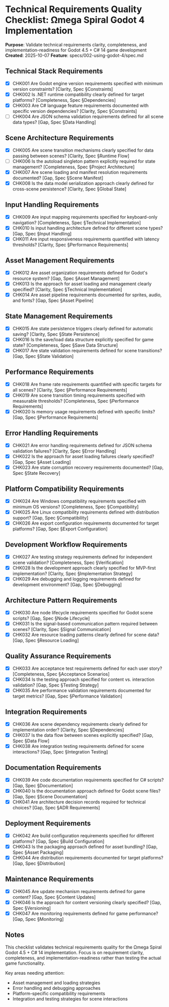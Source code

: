 # Technical Requirements Quality Checklist: Ωmega Spiral Godot 4 Implementation

**Purpose**: Validate technical requirements clarity, completeness, and implementation-readiness for Godot 4.5 + C# 14 game development
**Created**: 2025-10-07
**Feature**: specs/002-using-godot-4/spec.md

## Technical Stack Requirements

- [x] CHK001 Are Godot engine version requirements specified with minimum version constraints? [Clarity, Spec §Constraints]
- [x] CHK002 Is .NET runtime compatibility clearly defined for target platforms? [Completeness, Spec §Dependencies]
- [x] CHK003 Are C# language feature requirements documented with specific version dependencies? [Clarity, Spec §Constraints]
- [ ] CHK004 Are JSON schema validation requirements defined for all scene data types? [Gap, Spec §Data Handling]

## Scene Architecture Requirements

- [x] CHK005 Are scene transition mechanisms clearly specified for data passing between scenes? [Clarity, Spec §Runtime Flow]
- [ ] CHK006 Is the autoload singleton pattern explicitly required for state management? [Completeness, Spec §Project Architecture]
- [x] CHK007 Are scene loading and manifest resolution requirements documented? [Gap, Spec §Scene Manifest]
- [x] CHK008 Is the data model serialization approach clearly defined for cross-scene persistence? [Clarity, Spec §Global State]

## Input Handling Requirements

- [x] CHK009 Are input mapping requirements specified for keyboard-only navigation? [Completeness, Spec §Technical Implementation]
- [x] CHK010 Is input handling architecture defined for different scene types? [Gap, Spec §Input Handling]
- [x] CHK011 Are input responsiveness requirements quantified with latency thresholds? [Clarity, Spec §Performance Requirements]

## Asset Management Requirements

- [x] CHK012 Are asset organization requirements defined for Godot's resource system? [Gap, Spec §Asset Management]
- [x] CHK013 Is the approach for asset loading and management clearly specified? [Clarity, Spec §Technical Implementation]
- [x] CHK014 Are asset pipeline requirements documented for sprites, audio, and fonts? [Gap, Spec §Asset Pipeline]

## State Management Requirements

- [x] CHK015 Are state persistence triggers clearly defined for automatic saving? [Clarity, Spec §State Persistence]
- [x] CHK016 Is the save/load data structure explicitly specified for game state? [Completeness, Spec §Save Data Structure]
- [x] CHK017 Are state validation requirements defined for scene transitions? [Gap, Spec §State Validation]

## Performance Requirements

- [x] CHK018 Are frame rate requirements quantified with specific targets for all scenes? [Clarity, Spec §Performance Requirements]
- [x] CHK019 Are scene transition timing requirements specified with measurable thresholds? [Completeness, Spec §Performance Requirements]
- [x] CHK020 Is memory usage requirements defined with specific limits? [Gap, Spec §Performance Requirements]

## Error Handling Requirements

- [x] CHK021 Are error handling requirements defined for JSON schema validation failures? [Clarity, Spec §Error Handling]
- [x] CHK022 Is the approach for asset loading failures clearly specified? [Gap, Spec §Asset Loading]
- [x] CHK023 Are state corruption recovery requirements documented? [Gap, Spec §State Recovery]

## Platform Compatibility Requirements

- [x] CHK024 Are Windows compatibility requirements specified with minimum OS versions? [Completeness, Spec §Compatibility]
- [x] CHK025 Are Linux compatibility requirements defined with distribution support? [Gap, Spec §Compatibility]
- [x] CHK026 Are export configuration requirements documented for target platforms? [Gap, Spec §Export Configuration]

## Development Workflow Requirements

- [x] CHK027 Are testing strategy requirements defined for independent scene validation? [Completeness, Spec §Verification]
- [x] CHK028 Is the development approach clearly specified for MVP-first implementation? [Clarity, Spec §Implementation Strategy]
- [x] CHK029 Are debugging and logging requirements defined for development environment? [Gap, Spec §Debugging]

## Architecture Pattern Requirements

- [x] CHK030 Are node lifecycle requirements specified for Godot scene scripts? [Gap, Spec §Node Lifecycle]
- [x] CHK031 Is the signal-based communication pattern required between scenes? [Clarity, Spec §Signal Communication]
- [x] CHK032 Are resource loading patterns clearly defined for scene data? [Gap, Spec §Resource Loading]

## Quality Assurance Requirements

- [x] CHK033 Are acceptance test requirements defined for each user story? [Completeness, Spec §Acceptance Scenarios]
- [x] CHK034 Is the testing approach specified for content vs. interaction validation? [Gap, Spec §Testing Strategy]
- [x] CHK035 Are performance validation requirements documented for target metrics? [Gap, Spec §Performance Validation]

## Integration Requirements

- [x] CHK036 Are scene dependency requirements clearly defined for implementation order? [Clarity, Spec §Dependencies]
- [x] CHK037 Is the data flow between scenes explicitly specified? [Gap, Spec §Data Flow]
- [x] CHK038 Are integration testing requirements defined for scene interactions? [Gap, Spec §Integration Testing]

## Documentation Requirements

- [x] CHK039 Are code documentation requirements specified for C# scripts? [Gap, Spec §Documentation]
- [x] CHK040 Is the documentation approach defined for Godot scene files? [Gap, Spec §Scene Documentation]
- [x] CHK041 Are architecture decision records required for technical choices? [Gap, Spec §ADR Requirements]

## Deployment Requirements

- [x] CHK042 Are build configuration requirements specified for different platforms? [Gap, Spec §Build Configuration]
- [x] CHK043 Is the packaging approach defined for asset bundling? [Gap, Spec §Asset Packaging]
- [x] CHK044 Are distribution requirements documented for target platforms? [Gap, Spec §Distribution]

## Maintenance Requirements

- [x] CHK045 Are update mechanism requirements defined for game content? [Gap, Spec §Content Updates]
- [x] CHK046 Is the approach for content versioning clearly specified? [Gap, Spec §Versioning]
- [x] CHK047 Are monitoring requirements defined for game performance? [Gap, Spec §Monitoring]

## Notes

This checklist validates technical requirements quality for the Ωmega Spiral Godot 4.5 + C# 14 implementation. Focus is on requirement clarity, completeness, and implementation-readiness rather than testing the actual game functionality.

Key areas needing attention:
- Asset management and loading strategies
- Error handling and debugging approaches
- Platform-specific compatibility requirements
- Integration and testing strategies for scene interactions